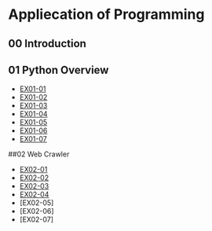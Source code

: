 # Appliecation of Programming

## 00 Introduction

## 01 Python Overview

- [EX01-01](EX01_01_加法器.ipynb)
- [EX01-02](EX01_02_BMI.ipynb)
- [EX01-03](EX01_03_Rock_Paper_Scissors.ipynb)
- [EX01-04](EX01_04_終極密碼.ipynb)
- [EX01-05](EX01_05_Caesar_Cipher_Encode_and_decode.ipynb)
- [EX01-06](EX01_06_簡易購物車.ipynb)
- [EX01-07](EX01_07_美食資訊查詢.ipynb)

##02 Web Crawler
- [EX02-01](EX02_01_My_Chatbot.ipynb)
- [EX02-02](EX02_02_高雄紅橘線捷運車站位置查詢.ipynb)
- [EX02-03](EX02_03.ipynb)
- [EX02-04](EX02_04_Download_Pokemon_Images.ipynb)
- [EX02-05]
- [EX02-06]
- [EX02-07]
